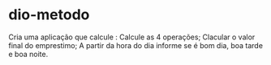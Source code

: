 # dio-metodo
Cria uma aplicação que calcule : Calcule as 4 operações; Clacular o valor final do emprestimo; A partir da hora do dia informe se é bom dia, boa tarde e boa noite.
